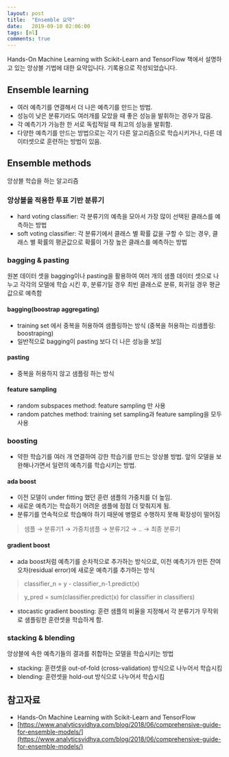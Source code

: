 ```yaml
---
layout: post
title:  "Ensemble 요약"
date:   2019-09-10 02:06:00
tags: [ml]
comments: true
---
```


Hands-On Machine Learning with Scikit-Learn and TensorFlow 책에서 설명하고 있는 앙상블 기법에 대한 요약입니다. 기록용으로 작성되었습니다.

## Ensemble learning

- 여러 예측기를 연결해서 더 나은 예측기를 만드는 방법.
- 성능이 낮은 분류기라도 여러개를 모았을 때 좋은 성능을 발휘하는 경우가 많음.
- 각 예측기가 가능한 한 서로 독립적일 때 최고의 성능을 발휘함.
- 다양한 예측기를 만드는 방법으로는 각기 다른 알고리즘으로 학습시키거나, 다른 데이터셋으로 훈련하는 방법이 있음.

## Ensemble methods

앙상블 학습을 하는 알고리즘

### 앙상블을 적용한 투표 기반 분류기

- hard voting classifier: 각 분류기의 예측을 모아서 가장 많이 선택된 클래스를 예측하는 방법
- soft voting classifier: 각 분류기에서 클래스 별 확률 값을 구할 수 있는 경우, 클래스 별 확률의 평균값으로 확률이 가장 높은 클래스를 예측하는 방법

### bagging & pasting

원본 데이터 셋을 bagging이나 pasting을 활용하여 여러 개의 샘플 데이터 셋으로 나누고 각각의 모델에 학습 시킨 후, 분류기일 경우 최빈 클래스로 분류, 회귀일 경우 평균값으로 예측함

#### bagging(boostrap aggregating)

- training set 에서 중복을 허용하여 샘플링하는 방식 (중복을 허용하는 리샘플링: boostraping)
- 일반적으로 bagging이 pasting 보다 더 나은 성능을 보임

#### pasting

- 중복을 허용하지 않고 샘플링 하는 방식

#### feature sampling
- random subspaces method: feature sampling 만 사용
- random patches method: training set sampling과 feature sampling을 모두 사용

### boosting

- 약한 학습기를 여러 개 연결하여 강한 학습기를 만드는 앙상블 방법. 앞의 모델을 보완해나가면서 일련의 예측기를 학습시키는 방법.

#### ada boost

- 이전 모델이 under fitting 했던 훈련 샘플의 가중치를 더 높임. 
- 새로운 예측기는 학습하기 어려운 샘플에 점점 더 맞춰지게 됨. 
- 분류기를 연속적으로 학습해야 하기 때문에 병렬로 수행하지 못해 확장성이 떨어짐

> 샘플 → 분류기1 → 가중치샘플 → 분류기2 → .. → 최종 분류기

#### gradient boost

- ada boost처럼 예측기를 순차적으로 추가하는 방식으로, 이전 예측기가 만든 잔여 오차(residual error)에 새로운 예측기를 추가하는 방식

> classifier_n = y - classifier_n-1.predict(x)

> y_pred = sum(classifier.predict(x) for classifier in classifiers)

- stocastic gradient boosting: 훈련 샘플의 비율을 지정해서 각 분류기가 무작위로 샘플링한 훈련셋을 학습하게 함.

### stacking & blending

앙상블에 속한 예측기들의 결과를  취합하는 모델을 학습시키는 방법

- stacking: 훈련셋을 out-of-fold (cross-validation) 방식으로 나누어서 학습시킴
- blending: 훈련셋을 hold-out 방식으로 나누어서 학습시킴

## 참고자료

- Hands-On Machine Learning with Scikit-Learn and TensorFlow
- [https://www.analyticsvidhya.com/blog/2018/06/comprehensive-guide-for-ensemble-models/](https://www.analyticsvidhya.com/blog/2018/06/comprehensive-guide-for-ensemble-models/)
